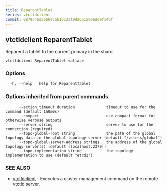 ```yaml
---
title: ReparentTablet
series: vtctldclient
commit: 087964bd26b69c5b16c3af9d26515966de9f14bf
---
```

## vtctldclient ReparentTablet

Reparent a tablet to the current primary in the shard.

```
vtctldclient ReparentTablet <alias>
```

### Options

```
  -h, --help   help for ReparentTablet
```

### Options inherited from parent commands

```
      --action_timeout duration              timeout to use for the command (default 1h0m0s)
      --compact                              use compact format for otherwise verbose outputs
      --server string                        server to use for the connection (required)
      --topo-global-root string              the path of the global topology data in the global topology server (default "/vitess/global")
      --topo-global-server-address strings   the address of the global topology server(s) (default [localhost:2379])
      --topo-implementation string           the topology implementation to use (default "etcd2")
```

### SEE ALSO

* [vtctldclient](../)	 - Executes a cluster management command on the remote vtctld server.


